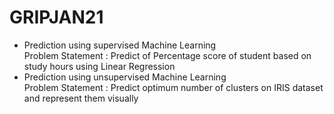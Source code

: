 # GRIPJAN21
<ul>
<li>Prediction using supervised Machine Learning<br>
    Problem Statement : Predict of Percentage score of student based on study hours using Linear Regression</li>
<li>Prediction using unsupervised Machine Learning<br>
    Problem Statement : Predict optimum number of clusters on IRIS dataset and represent them visually</li>
</ul>
